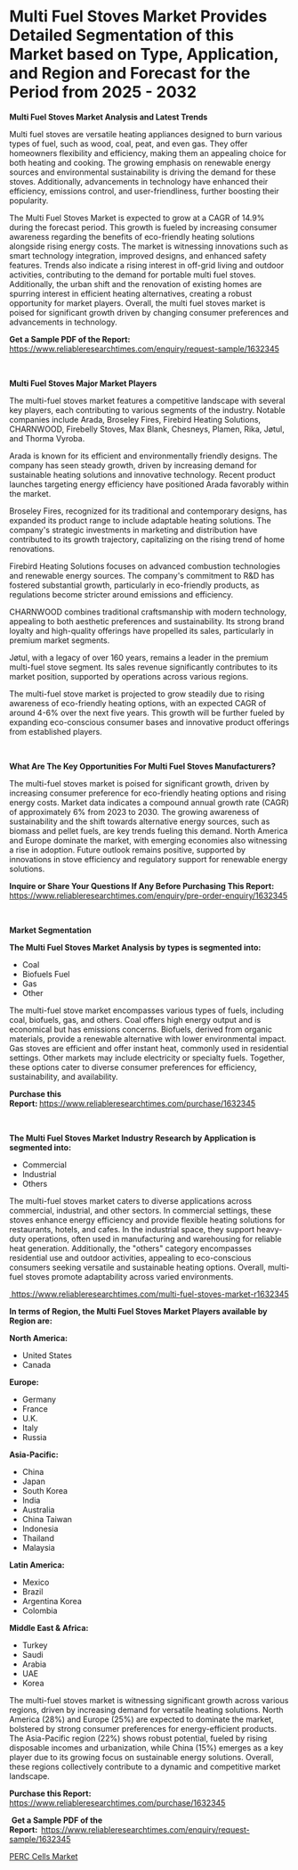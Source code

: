 <p><h1>Multi Fuel Stoves Market Provides Detailed Segmentation of this Market based on Type, Application, and Region and Forecast for the Period from 2025 - 2032</h1></p><p><strong>Multi Fuel Stoves Market Analysis and Latest Trends</strong></p>
<p><p>Multi fuel stoves are versatile heating appliances designed to burn various types of fuel, such as wood, coal, peat, and even gas. They offer homeowners flexibility and efficiency, making them an appealing choice for both heating and cooking. The growing emphasis on renewable energy sources and environmental sustainability is driving the demand for these stoves. Additionally, advancements in technology have enhanced their efficiency, emissions control, and user-friendliness, further boosting their popularity. </p><p>The Multi Fuel Stoves Market is expected to grow at a CAGR of 14.9% during the forecast period. This growth is fueled by increasing consumer awareness regarding the benefits of eco-friendly heating solutions alongside rising energy costs. The market is witnessing innovations such as smart technology integration, improved designs, and enhanced safety features. Trends also indicate a rising interest in off-grid living and outdoor activities, contributing to the demand for portable multi fuel stoves. Additionally, the urban shift and the renovation of existing homes are spurring interest in efficient heating alternatives, creating a robust opportunity for market players. Overall, the multi fuel stoves market is poised for significant growth driven by changing consumer preferences and advancements in technology.</p></p>
<p><strong>Get a Sample PDF of the Report:&nbsp;</strong> <a href="https://www.reliableresearchtimes.com/enquiry/request-sample/1632345?utm_campaign=2237&utm_medium=2&utm_source=Github&utm_content=ia&utm_term=07042025&utm_id=multi-fuel-stoves">https://www.reliableresearchtimes.com/enquiry/request-sample/1632345</a></p>
<p>&nbsp;</p>
<p><strong>Multi Fuel Stoves Major Market Players</strong></p>
<p><p>The multi-fuel stoves market features a competitive landscape with several key players, each contributing to various segments of the industry. Notable companies include Arada, Broseley Fires, Firebird Heating Solutions, CHARNWOOD, Firebelly Stoves, Max Blank, Chesneys, Plamen, Rika, Jøtul, and Thorma Vyroba.</p><p>Arada is known for its efficient and environmentally friendly designs. The company has seen steady growth, driven by increasing demand for sustainable heating solutions and innovative technology. Recent product launches targeting energy efficiency have positioned Arada favorably within the market.</p><p>Broseley Fires, recognized for its traditional and contemporary designs, has expanded its product range to include adaptable heating solutions. The company's strategic investments in marketing and distribution have contributed to its growth trajectory, capitalizing on the rising trend of home renovations.</p><p>Firebird Heating Solutions focuses on advanced combustion technologies and renewable energy sources. The company's commitment to R&D has fostered substantial growth, particularly in eco-friendly products, as regulations become stricter around emissions and efficiency.</p><p>CHARNWOOD combines traditional craftsmanship with modern technology, appealing to both aesthetic preferences and sustainability. Its strong brand loyalty and high-quality offerings have propelled its sales, particularly in premium market segments.</p><p>Jøtul, with a legacy of over 160 years, remains a leader in the premium multi-fuel stove segment. Its sales revenue significantly contributes to its market position, supported by operations across various regions.</p><p>The multi-fuel stove market is projected to grow steadily due to rising awareness of eco-friendly heating options, with an expected CAGR of around 4-6% over the next five years. This growth will be further fueled by expanding eco-conscious consumer bases and innovative product offerings from established players.</p></p>
<p>&nbsp;</p>
<p><strong>What Are The Key Opportunities For Multi Fuel Stoves Manufacturers?</strong></p>
<p><p>The multi-fuel stoves market is poised for significant growth, driven by increasing consumer preference for eco-friendly heating options and rising energy costs. Market data indicates a compound annual growth rate (CAGR) of approximately 6% from 2023 to 2030. The growing awareness of sustainability and the shift towards alternative energy sources, such as biomass and pellet fuels, are key trends fueling this demand. North America and Europe dominate the market, with emerging economies also witnessing a rise in adoption. Future outlook remains positive, supported by innovations in stove efficiency and regulatory support for renewable energy solutions.</p></p>
<p><strong>Inquire or Share Your Questions If Any Before Purchasing This Report:</strong> <a href="https://www.reliableresearchtimes.com/enquiry/pre-order-enquiry/1632345?utm_campaign=2237&utm_medium=2&utm_source=Github&utm_content=ia&utm_term=07042025&utm_id=multi-fuel-stoves">https://www.reliableresearchtimes.com/enquiry/pre-order-enquiry/1632345</a></p>
<p>&nbsp;</p>
<p><strong>Market Segmentation</strong></p>
<p><strong>The Multi Fuel Stoves Market Analysis by types is segmented into:</strong></p>
<p><ul><li>Coal</li><li>Biofuels Fuel</li><li>Gas</li><li>Other</li></ul></p>
<p><p>The multi-fuel stove market encompasses various types of fuels, including coal, biofuels, gas, and others. Coal offers high energy output and is economical but has emissions concerns. Biofuels, derived from organic materials, provide a renewable alternative with lower environmental impact. Gas stoves are efficient and offer instant heat, commonly used in residential settings. Other markets may include electricity or specialty fuels. Together, these options cater to diverse consumer preferences for efficiency, sustainability, and availability.</p></p>
<p><strong>Purchase this Report:&nbsp;</strong><a href="https://www.reliableresearchtimes.com/purchase/1632345?utm_campaign=2237&utm_medium=2&utm_source=Github&utm_content=ia&utm_term=07042025&utm_id=multi-fuel-stoves">https://www.reliableresearchtimes.com/purchase/1632345</a></p>
<p>&nbsp;</p>
<p><strong>The Multi Fuel Stoves Market Industry Research by Application is segmented into:</strong></p>
<p><ul><li>Commercial</li><li>Industrial</li><li>Others</li></ul></p>
<p><p>The multi-fuel stoves market caters to diverse applications across commercial, industrial, and other sectors. In commercial settings, these stoves enhance energy efficiency and provide flexible heating solutions for restaurants, hotels, and cafes. In the industrial space, they support heavy-duty operations, often used in manufacturing and warehousing for reliable heat generation. Additionally, the "others" category encompasses residential use and outdoor activities, appealing to eco-conscious consumers seeking versatile and sustainable heating options. Overall, multi-fuel stoves promote adaptability across varied environments.</p></p>
<p><a href="https://www.reliableresearchtimes.com/multi-fuel-stoves-market-r1632345?utm_campaign=2237&utm_medium=2&utm_source=Github&utm_content=ia&utm_term=07042025&utm_id=multi-fuel-stoves">&nbsp;https://www.reliableresearchtimes.com/multi-fuel-stoves-market-r1632345</a></p>
<p><strong>In terms of Region, the Multi Fuel Stoves Market Players available by Region are:</strong></p>
<p>
    <p> <strong> North America: </strong>
        <ul>
            <li>United States</li>
            <li>Canada</li>
        </ul>
        </p> 
    <p> <strong> Europe: </strong>
        <ul>
            <li>Germany</li>
            <li>France</li>
            <li>U.K.</li>
            <li>Italy</li>
            <li>Russia</li>
        </ul>
        </p> 
    <p> <strong> Asia-Pacific: </strong>
        <ul>
            <li>China</li>
            <li>Japan</li>
            <li>South Korea</li>
            <li>India</li>
            <li>Australia</li>
            <li>China Taiwan</li>
            <li>Indonesia</li>
            <li>Thailand</li>
            <li>Malaysia</li>
        </ul>
        </p> 
    <p> <strong> Latin America: </strong>
        <ul>
            <li>Mexico</li>
            <li>Brazil</li>
            <li>Argentina Korea</li>
            <li>Colombia</li>
        </ul>
        </p> 
    <p> <strong> Middle East & Africa: </strong>
        <ul>
            <li>Turkey</li>
            <li>Saudi</li>
            <li>Arabia</li>
            <li>UAE</li>
            <li>Korea</li>
        </ul>
    </p>
    </p>
<p><p>The multi-fuel stoves market is witnessing significant growth across various regions, driven by increasing demand for versatile heating solutions. North America (28%) and Europe (25%) are expected to dominate the market, bolstered by strong consumer preferences for energy-efficient products. The Asia-Pacific region (22%) shows robust potential, fueled by rising disposable incomes and urbanization, while China (15%) emerges as a key player due to its growing focus on sustainable energy solutions. Overall, these regions collectively contribute to a dynamic and competitive market landscape.</p></p>
<p><strong>Purchase this Report: </strong><a href="https://www.reliableresearchtimes.com/purchase/1632345?utm_campaign=2237&utm_medium=2&utm_source=Github&utm_content=ia&utm_term=07042025&utm_id=multi-fuel-stoves">https://www.reliableresearchtimes.com/purchase/1632345</a></p>
<p>&nbsp;<strong>Get a Sample PDF of the Report:&nbsp;&nbsp;</strong><a href="https://www.reliableresearchtimes.com/enquiry/request-sample/1632345?utm_campaign=2237&utm_medium=2&utm_source=Github&utm_content=ia&utm_term=07042025&utm_id=multi-fuel-stoves">https://www.reliableresearchtimes.com/enquiry/request-sample/1632345</a></p>
<p><strong></strong></p>
<p><p><a href="https://github.com/mcfred89/Market-Research-Report-List-1/blob/main/perc-cells-market.md?utm_campaign=2237&utm_medium=2&utm_source=Github&utm_content=ia&utm_term=07042025&utm_id=multi-fuel-stoves">PERC Cells Market</a></p></p>